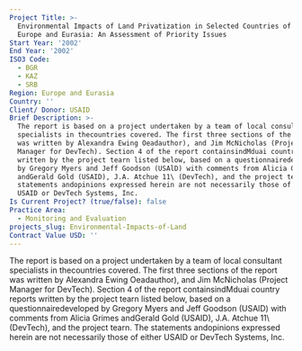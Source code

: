 ```yaml
---
Project Title: >-
  Environmental Impacts of Land Privatization in Selected Countries of Eastern
  Europe and Eurasia: An Assessment of Priority Issues
Start Year: '2002'
End Year: '2002'
ISO3 Code:
  - BGR
  - KAZ
  - SRB
Region: Europe and Eurasia
Country: ''
Client/ Donor: USAID
Brief Description: >-
  The report is based on a project undertaken by a team of local consultant
  specialists in thecountries covered. The first three sections of the report
  was written by Alexandra Ewing Oeadauthor), and Jim McNicholas (Project
  Manager for DevTech). Section 4 of the report containsindMduai country reports
  written by the project tearn listed below, based on a questionnairedeveloped
  by Gregory Myers and Jeff Goodson (USAlD) with comments from Alicia Grimes
  andGerald Gold (USAID), J.A. Atchue 11\ (DevTech), and the project tearn. The
  statements andopinions expressed herein are not necessarily those of either
  USAID or DevTech Systems, Inc.
Is Current Project? (true/false): false
Practice Area:
  - Monitoring and Evaluation
projects_slug: Environmental-Impacts-of-Land
Contract Value USD: ''
---
```

The report is based on a project undertaken by a team of local consultant specialists in thecountries covered. The first three sections of the report was written by Alexandra Ewing Oeadauthor), and Jim McNicholas (Project Manager for DevTech). Section 4 of the report containsindMduai country reports written by the project tearn listed below, based on a questionnairedeveloped by Gregory Myers and Jeff Goodson (USAlD) with comments from Alicia Grimes andGerald Gold (USAID), J.A. Atchue 11\ (DevTech), and the project tearn. The statements andopinions expressed herein are not necessarily those of either USAID or DevTech Systems, Inc.